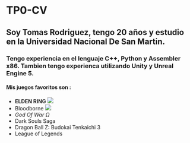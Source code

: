 # TP0-CV
## Soy Tomas Rodriguez, tengo 20 años y estudio en la **Universidad Nacional De San Martin**.
### Tengo experiencia en el lenguaje C++, Python y Assembler x86. Tambien tengo experienca utilizando Unity y Unreal Engine 5. 
#### Mis juegos favoritos son : 
- **ELDEN RING** ![](https://store-images.s-microsoft.com/image/apps.30323.14537704372270848.6ecb6038-5426-409a-8660-158d1eb64fb0.08703491-f5dc-4b00-bca6-486b7b293c17?q=90&w=480&h=270)
- Bloodborne ![](https://image.api.playstation.com/vulcan/img/rnd/202010/2614/Sy5e8DmeKIJVjlAGraPAJYkT.png)
- *God Of War Ω* 
- Dark Souls Saga
- Dragon Ball Z: Budokai Tenkaichi 3
- League of Legends

